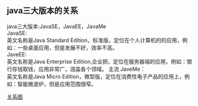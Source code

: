
## java三大版本的关系
java三大版本:JavaSE，JavaEE，JavaMe  
JavaSE:  
英文名称是Java Standard Edition，标准版，定位在个人计算机的的应用，例如：一些桌面应用，但是发展不好，效率不高。  
JaveEE:  
英文名称是Java Enterprise Edition,企业把，定位在服务器端的应用，例如：银行存钱取钱，应用非常广，涵盖各个领域。 主流 
JaveMe：  
英文名称是Java Micro Edition，微型版，定位在消费性电子产品的应用上，例如：智能微波炉，但是应用范围很窄。  

[关系图](https://github.com/zhoumengyuan/JavaBasic/blob/master/src/img/Java_version.png)
